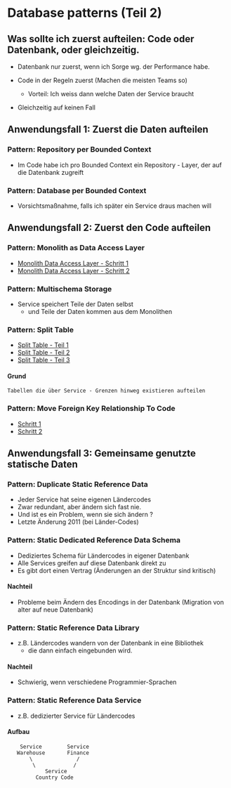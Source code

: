 # Database patterns (Teil 2) 

## Was sollte ich zuerst aufteilen: Code oder Datenbank, oder gleichzeitig.

 * Datenbank nur zuerst, wenn ich Sorge wg. der Performance habe.
 * Code in der Regeln zuerst (Machen die meisten Teams so) 
   * Vorteil: Ich weiss dann welche Daten der Service braucht 

 * Gleichzeitig auf keinen Fall 

## Anwendungsfall 1: Zuerst die Daten aufteilen 


### Pattern: Repository per Bounded Context

  * Im Code habe ich pro Bounded Context ein Repository - Layer, der
    auf die Datenbank zugreift 

### Pattern: Database per Bounded Context 

  * Vorsichtsmaßnahme, falls ich später ein Service draus machen will

## Anwendungsfall 2: Zuerst den Code aufteilen 

### Pattern: Monolith as Data Access Layer 

  * [Monolith Data Access Layer - Schritt 1](https://photos.app.goo.gl/XhBKuGRAFaubN99CA)
  * [Monolith Data Access Layer - Schritt 2](https://photos.app.goo.gl/k3vg1BsoRonHi7pe9)

### Pattern: Multischema Storage 

  * Service speichert Teile der Daten selbst 
    * und Teile der Daten kommen aus dem Monolithen 



### Pattern: Split Table 

  * [Split Table - Teil 1](https://photos.app.goo.gl/DJ9oXXWwJg62qb199)
  * [Split Table - Teil 2](https://photos.app.goo.gl/T3yDBMCh5xr9NMKB8)
  * [Split Table - Teil 3](https://photos.app.goo.gl/ynrXyq4gD18HHAg66)

#### Grund

```
Tabellen die über Service - Grenzen hinweg existieren aufteilen
```

### Pattern: Move Foreign Key Relationship To Code 

  * [Schritt 1](https://photos.app.goo.gl/zgSYAeg6Qq5vWnYx7)
  * [Schritt 2](https://photos.app.goo.gl/cciUQwy71HZXdHB67)


## Anwendungsfall 3: Gemeinsame genutzte statische Daten

### Pattern: Duplicate Static Reference Data 

  * Jeder Service hat seine eigenen Ländercodes 
  * Zwar redundant, aber ändern sich fast nie.
  * Und ist es ein Problem, wenn sie sich ändern ? 
  * Letzte Änderung 2011 (bei Länder-Codes)

### Pattern: Static Dedicated Reference Data Schema 

  * Dediziertes Schema für Ländercodes in eigener Datenbank 
  * Alle Services greifen auf diese Datenbank direkt zu 
  * Es gibt dort einen Vertrag (Änderungen an der Struktur sind kritisch) 

#### Nachteil 

  * Probleme beim Ändern des Encodings in der Datenbank (Migration von alter auf neue Datenbank) 

### Pattern: Static Reference Data Library 

  * z.B. Ländercodes wandern von der Datenbank in eine Bibliothek 
    * die dann einfach eingebunden wird. 

#### Nachteil 
 
  * Schwierig, wenn verschiedene Programmier-Sprachen
 
### Pattern: Static Reference Data Service 

  * z.B. dedizierter Service für Ländercodes 

#### Aufbau 

```
    Service        Service
   Warehouse       Finance 
       \              /
        \            /
            Service
         Country Code 

```
